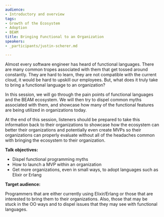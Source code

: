 ```yaml
---
audience:
- Introductory and overview
tags:
- Growth of the Ecosystem
- Adoption
- BEAM
title: Bringing Functional to an Organization
speakers:
- _participants/justin-scherer.md

---
```

Almost every software engineer has heard of functional languages. There are many common tropes associated with them that get tossed around constantly. They are hard to learn, they are not compatible with the current cloud, it would be hard to upskill our employees. But, what does it truly take to bring a functional language to an organization?

In this session, we will go through the pain points of functional languages and the BEAM ecosystem. We will then try to dispel common myths associated with them, and showcase how many of the functional features are being utilized in organizations today.

At the end of this session, listeners should be prepared to take this information back to their organizations to showcase how the ecosystem can better their organizations and potentially even create MVPs so their organizations can properly evaluate without all of the headaches common with bringing the ecosystem to their organization.

**Talk objectives:**

* Dispel functional programming myths
* How to launch a MVP within an organization
* Get more organizations, even in small ways, to adopt languages such as Elixir or Erlang

**Target audience:**

Programmers that are either currently using Elixir/Erlang or those that are interested to bring them to their organizations. Also, those that may be stuck in the OO ways and to dispel issues that they may see with functional languages.
